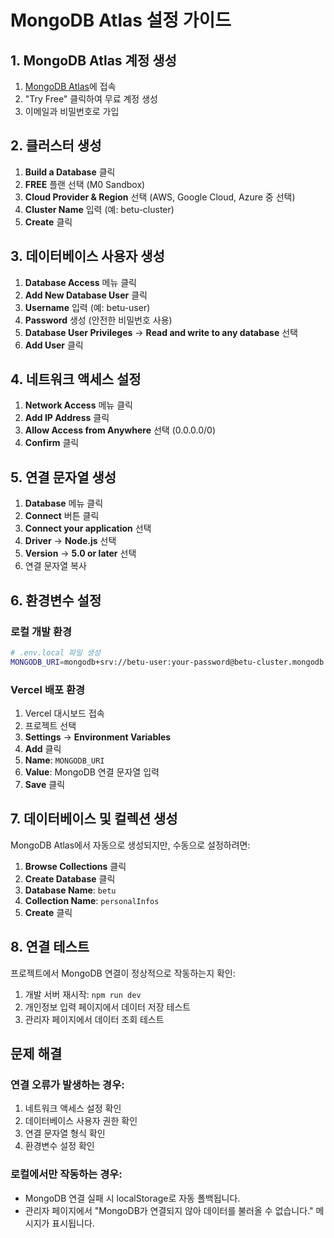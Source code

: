 # MongoDB Atlas 설정 가이드

## 1. MongoDB Atlas 계정 생성

1. [MongoDB Atlas](https://www.mongodb.com/atlas)에 접속
2. "Try Free" 클릭하여 무료 계정 생성
3. 이메일과 비밀번호로 가입

## 2. 클러스터 생성

1. **Build a Database** 클릭
2. **FREE** 플랜 선택 (M0 Sandbox)
3. **Cloud Provider & Region** 선택 (AWS, Google Cloud, Azure 중 선택)
4. **Cluster Name** 입력 (예: betu-cluster)
5. **Create** 클릭

## 3. 데이터베이스 사용자 생성

1. **Database Access** 메뉴 클릭
2. **Add New Database User** 클릭
3. **Username** 입력 (예: betu-user)
4. **Password** 생성 (안전한 비밀번호 사용)
5. **Database User Privileges** → **Read and write to any database** 선택
6. **Add User** 클릭

## 4. 네트워크 액세스 설정

1. **Network Access** 메뉴 클릭
2. **Add IP Address** 클릭
3. **Allow Access from Anywhere** 선택 (0.0.0.0/0)
4. **Confirm** 클릭

## 5. 연결 문자열 생성

1. **Database** 메뉴 클릭
2. **Connect** 버튼 클릭
3. **Connect your application** 선택
4. **Driver** → **Node.js** 선택
5. **Version** → **5.0 or later** 선택
6. 연결 문자열 복사

## 6. 환경변수 설정

### 로컬 개발 환경
```bash
# .env.local 파일 생성
MONGODB_URI=mongodb+srv://betu-user:your-password@betu-cluster.mongodb.net/betu?retryWrites=true&w=majority
```

### Vercel 배포 환경
1. Vercel 대시보드 접속
2. 프로젝트 선택
3. **Settings** → **Environment Variables**
4. **Add** 클릭
5. **Name**: `MONGODB_URI`
6. **Value**: MongoDB 연결 문자열 입력
7. **Save** 클릭

## 7. 데이터베이스 및 컬렉션 생성

MongoDB Atlas에서 자동으로 생성되지만, 수동으로 설정하려면:

1. **Browse Collections** 클릭
2. **Create Database** 클릭
3. **Database Name**: `betu`
4. **Collection Name**: `personalInfos`
5. **Create** 클릭

## 8. 연결 테스트

프로젝트에서 MongoDB 연결이 정상적으로 작동하는지 확인:

1. 개발 서버 재시작: `npm run dev`
2. 개인정보 입력 페이지에서 데이터 저장 테스트
3. 관리자 페이지에서 데이터 조회 테스트

## 문제 해결

### 연결 오류가 발생하는 경우:
1. 네트워크 액세스 설정 확인
2. 데이터베이스 사용자 권한 확인
3. 연결 문자열 형식 확인
4. 환경변수 설정 확인

### 로컬에서만 작동하는 경우:
- MongoDB 연결 실패 시 localStorage로 자동 폴백됩니다.
- 관리자 페이지에서 "MongoDB가 연결되지 않아 데이터를 불러올 수 없습니다." 메시지가 표시됩니다. 
